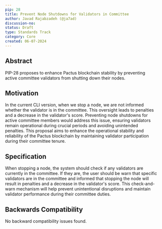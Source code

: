 ```yaml
---
pip: 28
title: Prevent Node Shutdowns for Validators in Committee
author: Javad Rajabzadeh (@ja7ad)
discussion-no:
status: Draft
type: Standards Track
category: Core
created: 06-07-2024
---
```


## Abstract

PIP-28 proposes to enhance Pactus blockchain stability by preventing active committee validators from shutting
down their nodes.

## Motivation

In the current CLI version, when we stop a node, we are not informed whether the validator is in the committee.
This oversight leads to penalties and a decrease in the validator's score. Preventing node shutdowns for active
committee members would address this issue, ensuring validators remain operational during crucial periods and
avoiding unintended penalties. This proposal aims to enhance the operational stability and reliability of the
Pactus blockchain by maintaining validator participation during their committee tenure.

## Specification

When stopping a node, the system should check if any validators are currently in the committee. If they are,
the user should be warn that specific validators are in the committee and informed that stopping the node will
result in penalties and a decrease in the validator's score. This check-and-warn mechanism will help prevent
unintentional disruptions and maintain validator performance during their committee duties.

## Backwards Compatibility

No backward compatibility issues found.
